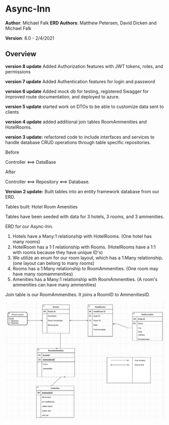 #  Async-Inn

**Author**: Michael Falk
**ERD Authors**: Matthew Petersen, David Dicken and Michael Falk

**Version**: 8.0 - 2/4/2021

## Overview

**version 8 update**
Added Authorization features with JWT tokens, roles, and permissions

**version 7 update**
Added Authentication features for login and password

**version 6 update**
Added mock db for testing, registered Swagger for improved route documentation, and deployed to azure.

**version 5 update**
started work on DTOs to be able to customize data sent to clients

**version 4 update**
added additional join tables RoomAmmenities and HotelRooms.

**version 3 update:** 
refactored code to include interfaces and services to handle database CRUD operations through table specific repositories. 

Before

Controller <==> DataBase

After

Controller <==> Repository <==> Database.


**Version 2 update:** 
Built tables into an entity framework database from our ERD.

Tables built:
Hotel
Room
Amenities

Tables have been seeded with data for 3 hotels, 3 rooms, and 3 ammenities.

ERD for our Async-Inn. 

1. Hotels have a Many:1 relationship with HotelRooms. (One hotel has many rooms)
2. HotelRoom has a 1:1 relationship with Rooms. (HotelRooms have a 1:1 with rooms because they have unique ID's)
3. We utilize an enum for our room layout, which has a 1:Many relationship. (one layout can belong to many rooms)
4. Rooms has a 1:Many relationship to RoomAmmenities. (One room may have many roomammenities)
5. Amenities has a Many:1 relationship with RoomAmmenities. (A room's ammenities can have many ammenities)

Join table is our RoomAmmenities. It joins a RoomID to AmmenitiesID.

![image](AsyncInnERD.png)
